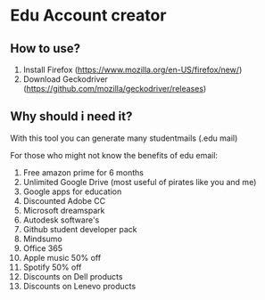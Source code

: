 # Edu Account creator

## How to use?
1. Install Firefox (https://www.mozilla.org/en-US/firefox/new/)
2. Download Geckodriver (https://github.com/mozilla/geckodriver/releases)

## Why should i need it?

With this tool you can generate many studentmails (.edu mail) 

For those who might not know the benefits of edu email: 

1. Free amazon prime for 6 months
2. Unlimited Google Drive (most useful of pirates like you and me)
3. Google apps for education
4. Discounted Adobe CC
5. Microsoft dreamspark
6. Autodesk software's
7. Github student developer pack
8. Mindsumo
9. Office 365
10. Apple music 50% off
11. Spotify 50% off
12. Discounts on Dell products
13. Discounts on Lenevo products
